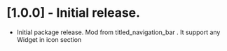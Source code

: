 # [1.0.0] - Initial release.

* Initial package release. Mod from titled_navigation_bar . It support any Widget in icon section